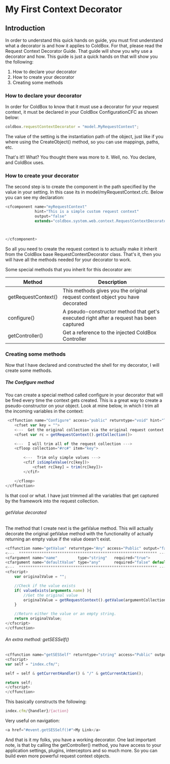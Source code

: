 # My First Context Decorator

## Introduction

In order to understand this quick hands on guide, you must first understand what a decorator is and how it applies to ColdBox. For that, please read the Request Context Decorator Guide. That guide will show you why use a decorator and how. This guide is just a quick hands on that will show you the following:

1. How to declare your decorator
2. How to create your decorator
3. Creating some methods

### How to declare your decorator

In order for ColdBox to know that it must use a decorator for your request context, it must be declared in your ColdBox ConfigurationCFC as shown below:

```js
coldbox.requestContextDecorator = "model.MyRequestContext";
```

The value of the setting is the instantiation path of the object, just like if you where using the CreateObject() method, so you can use mappings, paths, etc.

That's it!! What? You thought there was more to it. Well, no. You declare, and ColdBox uses.

### How to create your decorator

The second step is to create the component in the path specified by the value in your setting. In this case its in model/myRequestContext.cfc. Below you can see my declaration:

```js
<cfcomponent name="myRequestContext"
             hint="This is a simple custom request context"
             output="false"
             extends="coldbox.system.web.context.RequestContextDecorator">



</cfcomponent>
```

So all you need to create the request context is to actually make it inherit from the ColdBox base RequestContextDecorator class. That's it, then you will have all the methods needed for your decorator to work.

Some special methods that you inherit for this decorator are:

|Method|Description|
|--|--|
|getRequestContext() |This methods gives you the original request context object you have decorated |
|configure() |A pseudo-constructor method that get's executed right after a request has been captured |
|getController()	|Get a reference to the injected ColdBox Controller |

### Creating some methods

Now that I have declared and constructed the shell for my decorator, I will create some methods.

##### The Configure method

You can create a special method called configure in your decorator that will be fired every time the context gets created. This is a great way to create a pseudo-constructor on your object. Look at mine below, in which I trim all the incoming variables in the context:

```js
 <cffunction name="Configure" access="public" returntype="void" hint="This is the configuration method for your context as its created." output="false" >
	<cfset var key = "">
	<---  Get the original collection via the original request context object and call a non-decorated method --->
	<cfset var rc = getRequestContext().getCollection()>

	<---  I will trim all of the request collection --->
	<cfloop collection="#rc#" item="key">

		<---  Trim only simple values --->
		<cfif isSimpleValue(rc[key])>
			<cfset rc[key] = trim(rc[key])>
		</cfif>

	</cfloop>
</cffunction>
```

Is that cool or what. I have just trimmed all the variables that get captured by the framework into the request collection.

###### getValue decorated

The method that I create next is the getValue method. This will actually decorate the original getValue method with the functionality of actually returning an empty value if the value doesn't exist.

```js
<cffunction name="getValue" returntype="Any" access="Public" output="false">
<---  ************************************************************* --->
<cfargument name="name"         type="string"   required="true">
<cfargument name="defaultValue" type="any"      required="false" default="NONE">
<---  ************************************************************* --->
<cfscript>
	var originalValue = "";

	//Check if the value exists
	if( valueExists(arguments.name) ){
		//Get the original value
		originalValue = getRequestContext().getValue(argumentCollection=arguments);
	}

	//Return either the value or an empty string.
	return originalValue;
</cfscript>
</cffunction>
```



###### An extra method: getSESSelf()

```js
<cffunction name="getSESSelf" returntype="string" access="Public" output="false">
<cfscript>
var self = "index.cfm/";

self = self & getCurrentHandler() & "/" & getCurrentAction();

return self;
</cfscript>
</cffunction>
```

This basically constructs the following:

```js
index.cfm/{handler}/{action}
```

Very useful on navigation:

```js
<a href="#event.getSESSelf()#">My Link</a>
```

And that is it my folks, you have a working decorator. One last important note, is that by calling the getController() method, you have access to your application settings, plugins, interceptors and so much more. So you can build even more powerful request context objects.
